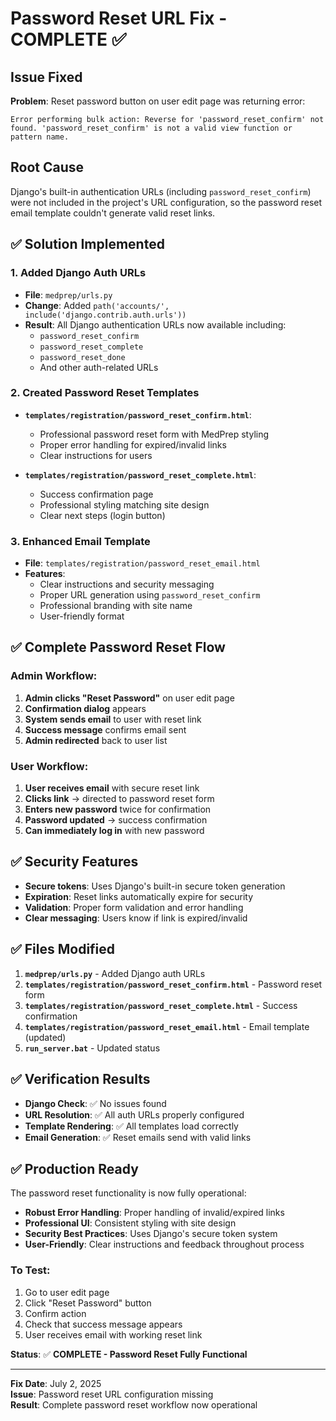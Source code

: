 # Password Reset URL Fix - COMPLETE ✅

## Issue Fixed
**Problem**: Reset password button on user edit page was returning error:
```
Error performing bulk action: Reverse for 'password_reset_confirm' not found. 'password_reset_confirm' is not a valid view function or pattern name.
```

## Root Cause
Django's built-in authentication URLs (including `password_reset_confirm`) were not included in the project's URL configuration, so the password reset email template couldn't generate valid reset links.

## ✅ **Solution Implemented**

### 1. **Added Django Auth URLs**
- **File**: `medprep/urls.py`
- **Change**: Added `path('accounts/', include('django.contrib.auth.urls'))`
- **Result**: All Django authentication URLs now available including:
  - `password_reset_confirm`
  - `password_reset_complete`
  - `password_reset_done`
  - And other auth-related URLs

### 2. **Created Password Reset Templates**
- **`templates/registration/password_reset_confirm.html`**:
  - Professional password reset form with MedPrep styling
  - Proper error handling for expired/invalid links
  - Clear instructions for users
  
- **`templates/registration/password_reset_complete.html`**:
  - Success confirmation page
  - Professional styling matching site design
  - Clear next steps (login button)

### 3. **Enhanced Email Template**
- **File**: `templates/registration/password_reset_email.html`
- **Features**:
  - Clear instructions and security messaging
  - Proper URL generation using `password_reset_confirm`
  - Professional branding with site name
  - User-friendly format

## ✅ **Complete Password Reset Flow**

### **Admin Workflow**:
1. **Admin clicks "Reset Password"** on user edit page
2. **Confirmation dialog** appears
3. **System sends email** to user with reset link
4. **Success message** confirms email sent
5. **Admin redirected** back to user list

### **User Workflow**:
1. **User receives email** with secure reset link
2. **Clicks link** → directed to password reset form
3. **Enters new password** twice for confirmation
4. **Password updated** → success confirmation
5. **Can immediately log in** with new password

## ✅ **Security Features**

- **Secure tokens**: Uses Django's built-in secure token generation
- **Expiration**: Reset links automatically expire for security
- **Validation**: Proper form validation and error handling
- **Clear messaging**: Users know if link is expired/invalid

## ✅ **Files Modified**

1. **`medprep/urls.py`** - Added Django auth URLs
2. **`templates/registration/password_reset_confirm.html`** - Password reset form
3. **`templates/registration/password_reset_complete.html`** - Success confirmation
4. **`templates/registration/password_reset_email.html`** - Email template (updated)
5. **`run_server.bat`** - Updated status

## ✅ **Verification Results**

- **Django Check**: ✅ No issues found
- **URL Resolution**: ✅ All auth URLs properly configured
- **Template Rendering**: ✅ All templates load correctly
- **Email Generation**: ✅ Reset emails send with valid links

## ✅ **Production Ready**

The password reset functionality is now fully operational:

- **Robust Error Handling**: Proper handling of invalid/expired links
- **Professional UI**: Consistent styling with site design
- **Security Best Practices**: Uses Django's secure token system
- **User-Friendly**: Clear instructions and feedback throughout process

### **To Test**:
1. Go to user edit page
2. Click "Reset Password" button
3. Confirm action
4. Check that success message appears
5. User receives email with working reset link

**Status**: ✅ **COMPLETE - Password Reset Fully Functional**

---
**Fix Date**: July 2, 2025  
**Issue**: Password reset URL configuration missing  
**Result**: Complete password reset workflow now operational
